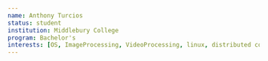 ```yaml
---
name: Anthony Turcios
status: student
institution: Middlebury College
program: Bachelor's
interests: [OS, ImageProcessing, VideoProcessing, linux, distributed computing, filesystem, networking]
---
```





